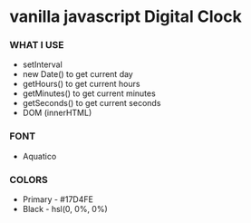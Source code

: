 # vanilla javascript Digital Clock

### WHAT I USE
- setInterval
- new Date() to get current day
- getHours() to get current hours
- getMinutes() to get current minutes
- getSeconds() to get current seconds
- DOM (innerHTML)

### FONT
- Aquatico

### COLORS
- Primary - #17D4FE
- Black - hsl(0, 0%, 0%)
